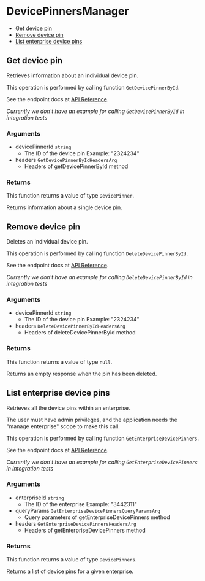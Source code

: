 # DevicePinnersManager


- [Get device pin](#get-device-pin)
- [Remove device pin](#remove-device-pin)
- [List enterprise device pins](#list-enterprise-device-pins)

## Get device pin

Retrieves information about an individual device pin.

This operation is performed by calling function `GetDevicePinnerById`.

See the endpoint docs at
[API Reference](https://developer.box.com/reference/get-device-pinners-id/).

*Currently we don't have an example for calling `GetDevicePinnerById` in integration tests*

### Arguments

- devicePinnerId `string`
  - The ID of the device pin Example: "2324234"
- headers `GetDevicePinnerByIdHeadersArg`
  - Headers of getDevicePinnerById method


### Returns

This function returns a value of type `DevicePinner`.

Returns information about a single device pin.


## Remove device pin

Deletes an individual device pin.

This operation is performed by calling function `DeleteDevicePinnerById`.

See the endpoint docs at
[API Reference](https://developer.box.com/reference/delete-device-pinners-id/).

*Currently we don't have an example for calling `DeleteDevicePinnerById` in integration tests*

### Arguments

- devicePinnerId `string`
  - The ID of the device pin Example: "2324234"
- headers `DeleteDevicePinnerByIdHeadersArg`
  - Headers of deleteDevicePinnerById method


### Returns

This function returns a value of type `null`.

Returns an empty response when the pin has been deleted.


## List enterprise device pins

Retrieves all the device pins within an enterprise.

The user must have admin privileges, and the application
needs the "manage enterprise" scope to make this call.

This operation is performed by calling function `GetEnterpriseDevicePinners`.

See the endpoint docs at
[API Reference](https://developer.box.com/reference/get-enterprises-id-device-pinners/).

*Currently we don't have an example for calling `GetEnterpriseDevicePinners` in integration tests*

### Arguments

- enterpriseId `string`
  - The ID of the enterprise Example: "3442311"
- queryParams `GetEnterpriseDevicePinnersQueryParamsArg`
  - Query parameters of getEnterpriseDevicePinners method
- headers `GetEnterpriseDevicePinnersHeadersArg`
  - Headers of getEnterpriseDevicePinners method


### Returns

This function returns a value of type `DevicePinners`.

Returns a list of device pins for a given enterprise.


